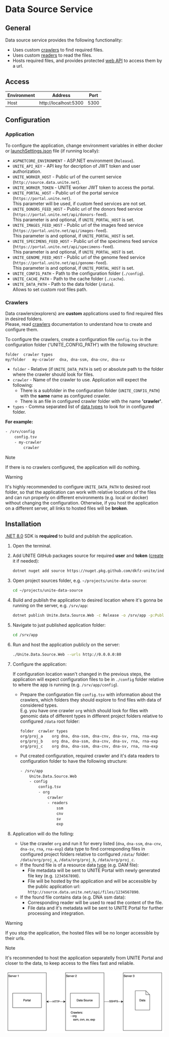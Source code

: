 # Data Source Service

## General
Data source service provides the following functionality:
- Uses custom [crawlers](./Docs/crawler.md) to find required files.
- Uses custom [readers](./Docs/reader.md) to read the files.
- Hosts required files, and provides protected [web API](./Docs/api.md) to access them by a url.

## Access
Environment|Address|Port
-----------|-------|----
Host|http://localhost:5300|5300

## Configuration

### Application
To configure the application, change environment variables in either docker or [launchSettings.json](Unite.Data.Source.Web/Properties/launchSettings.json) file (if running locally):

- `ASPNETCORE_ENVIRONMENT` - ASP.NET environment (`Release`).
- `UNITE_API_KEY` - API key for decription of JWT token and user authorization.
- `UNITE_WORKER_HOST` - Public url of the current service (`http://source.data.unite.net`).
- `UNITE_WORKER_TOKEN` - UNITE worker JWT token to access the portal.
- `UNITE_PORTAL_HOST` - Public url of the portal service (`https://portal.unite.net`).  
    This parameter will be used, if custom feed services are not set.
- `UNITE_DONORS_FEED_HOST` - Public url of the donors feed service (`https://portal.unite.net/api/donors-feed`).  
    This parameter is and optional, if `UNITE_PORTAL_HOST` is set.
- `UNITE_IMAGES_FEED_HOST` - Public url of the images feed service (`https://portal.unite.net/api/images-feed`).  
    This parameter is and optional, if `UNITE_PORTAL_HOST` is set.
- `UNITE_SPECIMENS_FEED_HOST` - Public url of the specimens feed service (`https://portal.unite.net/api/specimens-feed`).  
    This parameter is and optional, if `UNITE_PORTAL_HOST` is set.
- `UNITE_GENOME_FEED_HOST` - Public url of the genome feed service (`https://portal.unite.net/api/genome-feed`).  
    This parameter is and optional, if `UNITE_PORTAL_HOST` is set.
- `UNITE_CONFIG_PATH` - Path to the configuration folder (`./config`).
- `UNITE_CACHE_PATH` - Path to the cache folder (`./cache`).
- `UNITE_DATA_PATH` - Path to the data folder (`/data`).  
    Allows to set custom root files path.

### Crawlers
Data crawlers(explorers) are **custom** applications used to find required files in desired folders.  
Please, read [crawlers](./Docs/crawler.md) documentation to understand how to create and configure them.

To configure the crawlers, create a configuration file `config.tsv` in the configuration folder ('UNITE_CONFIG_PATH') with the following structure:
```tsv
folder  crawler types
my/folder   my-crawler  dna, dna-ssm, dna-cnv, dna-sv
```

- `folder` - Relative (if `UNITE_DATA_PATH` is set) or absolute path to the folder where the crawler should look for files.
- `crawler` - Name of the crawler to use. Application will expect the following:
    - There is a subfolder in the configuration folder (`UNITE_CONFIG_PATH`) with the **same** name as configured crawler.
    - There is an file in configured crawler folder with the name **'crawler'**.
- `types` - Comma separated list of [data types](./Docs/types.md) to look for in configured folder.

**For example:**
```txt
- /srv/config
    config.tsv
    - my-crawler
        crawler
```

> [!Note]
> If there is no crawlers configured, the application will do nothing.

> [!Warning]
> It's highly recommended to configure `UNITE_DATA_PATH` to desired root folder, so that the application can work with relative locations of the files and can run properly on different environments (e.g. local or docker) without changing the configuration. Otherwise, if you host the application on a different server, all links to hosted files will be **broken**.


## Installation

[.NET 8.0](https://dotnet.microsoft.com/en-us/download/dotnet/8.0) SDK is **required** to build and publish the application.

1) Open the terminal.

2) Add UNITE GitHub packages source for required **user** and **token** ([create](https://docs.github.com/en/authentication/keeping-your-account-and-data-secure/managing-your-personal-access-tokens) it if needed):
    ```bash
    dotnet nuget add source https://nuget.pkg.github.com/dkfz-unite/index.json -n github -u ${USER} -p ${TOKEN} --store-password-in-clear-text
    ```

3) Open project sources folder, e.g. `~/projects/unite-data-source`:
    ```bash
    cd ~/projects/unite-data-source
    ```

4) Build and publish the application to desired location where it's gonna be running on the server, e.g. `/srv/app`:
    ```bash
    dotnet publish Unite.Data.Source.Web -c Release -o /srv/app -p:PublishSingleFile=true -p:EnableCompressionInSingleFile=true -p:DebugType=None --self-contained   
    ```

5) Navigate to just published application folder:
    ```bash
    cd /srv/app
    ```

6) Run and host the application publicly on the server:
    ```bash
    ./Unite.Data.Source.Web --urls http://0.0.0.0:80
    ```

7) Configure the application:

    If configuration location wasn't changed in the previous steps, the application will expect configuration files to be in `./config` folder relative to where the app is running (e.g. `/srv/app/config`).

    - Prepare the configuration file `config.tsv` with information about the crawlers, which folders they should explore to find files with data of considered types.  
    E.g. you have one crawler `org` which should look for files with genomic data of different types in different project folders relative to configured `/data` root folder:
        ```tsv
        folder  crawler types
        org/proj_a    org dna, dna-ssm, dna-cnv, dna-sv, rna, rna-exp
        org/proj_b    org dna, dna-ssm, dna-cnv, dna-sv, rna, rna-exp
        org/proj_c    org dna, dna-ssm, dna-cnv, dna-sv, rna, rna-exp
        ```
    - Put created configuration, required crawler and it's data readers to configuration folder to have the following structure:
        ```txt
        - /srv/app
            Unite.Data.Source.Web
            - config
                config.tsv
                - org
                    crawler
                    - readers
                        ssm
                        cnv
                        sv
                        exp
        ```

8) Application will do the folling:
    - Use the crawler `org` and run it for every listed (`dna`, `dna-ssm`, `dna-cnv`, `dna-sv`, `rna`, `rna-exp`) data type to find corresponding files in configured project folders relative to configured `/data/` folder: `/data/org/proj_a`, `/data/org/proj_b`, `/data/org/proj_c`.
    - If the found file is of a resource data [type](./Docs/types.md#resources) (e.g. DAM file):
        - File metadata will be sent to UNITE Portal with newly generated file key (e.g. `1234567890`).
        - File will be hosted by the application and will be accessible by the public application url: `http://source.data.unite.net/api/files/1234567890`.
    - If the found file contains data (e.g. DNA ssm data):
        - Corresponding reader will be used to read the content of the file.
        - File data and it's metadata will be sent to UNITE Portal for further processing and integration.

> [!Warning]
> If you stop the application, the hosted files will be no longer accessible by their urls.

> [!Note]
> It's recommended to host the application separatelly from UNITE Portal and closer to the data, to keep access to the files fast and reliable.

![Example architecture](./Docs/architecture.jpg)
